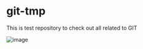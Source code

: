 # git-tmp
This is test repository to check out all related to GIT

![image](https://github.com/jan107/git-tmp/assets/39223432/0c6426c8-023c-43bf-8368-46312e461a88)

